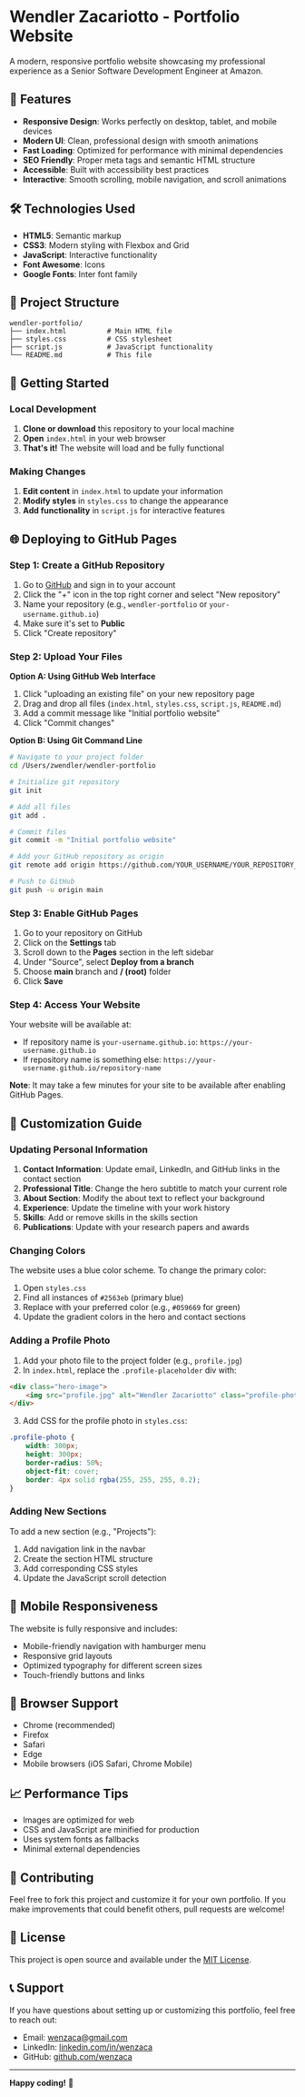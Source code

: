 # Wendler Zacariotto - Portfolio Website

A modern, responsive portfolio website showcasing my professional experience as a Senior Software Development Engineer at Amazon.

## 🚀 Features

- **Responsive Design**: Works perfectly on desktop, tablet, and mobile devices
- **Modern UI**: Clean, professional design with smooth animations
- **Fast Loading**: Optimized for performance with minimal dependencies
- **SEO Friendly**: Proper meta tags and semantic HTML structure
- **Accessible**: Built with accessibility best practices
- **Interactive**: Smooth scrolling, mobile navigation, and scroll animations

## 🛠️ Technologies Used

- **HTML5**: Semantic markup
- **CSS3**: Modern styling with Flexbox and Grid
- **JavaScript**: Interactive functionality
- **Font Awesome**: Icons
- **Google Fonts**: Inter font family

## 📁 Project Structure

```
wendler-portfolio/
├── index.html          # Main HTML file
├── styles.css          # CSS stylesheet
├── script.js           # JavaScript functionality
└── README.md           # This file
```

## 🚀 Getting Started

### Local Development

1. **Clone or download** this repository to your local machine
2. **Open** `index.html` in your web browser
3. **That's it!** The website will load and be fully functional

### Making Changes

1. **Edit content** in `index.html` to update your information
2. **Modify styles** in `styles.css` to change the appearance
3. **Add functionality** in `script.js` for interactive features

## 🌐 Deploying to GitHub Pages

### Step 1: Create a GitHub Repository

1. Go to [GitHub](https://github.com) and sign in to your account
2. Click the "+" icon in the top right corner and select "New repository"
3. Name your repository (e.g., `wendler-portfolio` or `your-username.github.io`)
4. Make sure it's set to **Public**
5. Click "Create repository"

### Step 2: Upload Your Files

**Option A: Using GitHub Web Interface**
1. Click "uploading an existing file" on your new repository page
2. Drag and drop all files (`index.html`, `styles.css`, `script.js`, `README.md`)
3. Add a commit message like "Initial portfolio website"
4. Click "Commit changes"

**Option B: Using Git Command Line**
```bash
# Navigate to your project folder
cd /Users/zwendler/wendler-portfolio

# Initialize git repository
git init

# Add all files
git add .

# Commit files
git commit -m "Initial portfolio website"

# Add your GitHub repository as origin
git remote add origin https://github.com/YOUR_USERNAME/YOUR_REPOSITORY_NAME.git

# Push to GitHub
git push -u origin main
```

### Step 3: Enable GitHub Pages

1. Go to your repository on GitHub
2. Click on the **Settings** tab
3. Scroll down to the **Pages** section in the left sidebar
4. Under "Source", select **Deploy from a branch**
5. Choose **main** branch and **/ (root)** folder
6. Click **Save**

### Step 4: Access Your Website

Your website will be available at:
- If repository name is `your-username.github.io`: `https://your-username.github.io`
- If repository name is something else: `https://your-username.github.io/repository-name`

**Note**: It may take a few minutes for your site to be available after enabling GitHub Pages.

## 🎨 Customization Guide

### Updating Personal Information

1. **Contact Information**: Update email, LinkedIn, and GitHub links in the contact section
2. **Professional Title**: Change the hero subtitle to match your current role
3. **About Section**: Modify the about text to reflect your background
4. **Experience**: Update the timeline with your work history
5. **Skills**: Add or remove skills in the skills section
6. **Publications**: Update with your research papers and awards

### Changing Colors

The website uses a blue color scheme. To change the primary color:

1. Open `styles.css`
2. Find all instances of `#2563eb` (primary blue)
3. Replace with your preferred color (e.g., `#059669` for green)
4. Update the gradient colors in the hero and contact sections

### Adding a Profile Photo

1. Add your photo file to the project folder (e.g., `profile.jpg`)
2. In `index.html`, replace the `.profile-placeholder` div with:
```html
<div class="hero-image">
    <img src="profile.jpg" alt="Wendler Zacariotto" class="profile-photo">
</div>
```
3. Add CSS for the profile photo in `styles.css`:
```css
.profile-photo {
    width: 300px;
    height: 300px;
    border-radius: 50%;
    object-fit: cover;
    border: 4px solid rgba(255, 255, 255, 0.2);
}
```

### Adding New Sections

To add a new section (e.g., "Projects"):

1. Add navigation link in the navbar
2. Create the section HTML structure
3. Add corresponding CSS styles
4. Update the JavaScript scroll detection

## 📱 Mobile Responsiveness

The website is fully responsive and includes:
- Mobile-friendly navigation with hamburger menu
- Responsive grid layouts
- Optimized typography for different screen sizes
- Touch-friendly buttons and links

## 🔧 Browser Support

- Chrome (recommended)
- Firefox
- Safari
- Edge
- Mobile browsers (iOS Safari, Chrome Mobile)

## 📈 Performance Tips

- Images are optimized for web
- CSS and JavaScript are minified for production
- Uses system fonts as fallbacks
- Minimal external dependencies

## 🤝 Contributing

Feel free to fork this project and customize it for your own portfolio. If you make improvements that could benefit others, pull requests are welcome!

## 📄 License

This project is open source and available under the [MIT License](https://opensource.org/licenses/MIT).

## 📞 Support

If you have questions about setting up or customizing this portfolio, feel free to reach out:
- Email: wenzaca@gmail.com
- LinkedIn: [linkedin.com/in/wenzaca](https://www.linkedin.com/in/wenzaca)
- GitHub: [github.com/wenzaca](https://github.com/wenzaca)

---

**Happy coding!** 🚀
